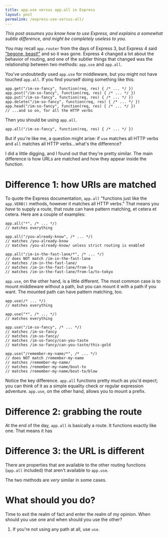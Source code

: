 ```yaml
---
title: app.use versus app.all in Express
layout: post
permalink: /express-use-versus-all/
---
```

*This post assumes you know how to use Express, and explains a somewhat subtle difference, and might be completely useless to you.*

You may recall `app.router` from the days of Express 3, but Express 4 said ["begone, beast!"](https://github.com/visionmedia/express/wiki/New-features-in-4.x#no-more-appuseapprouter) and so it was gone. Express 4 changed a lot about the behavior of routing, and one of the subtler things that changed was the relationship between two methods: `app.use` and `app.all`.

You've undoubtedly used `app.use` for middleware, but you might not have touched `app.all`. If you find yourself doing something like this:

    app.get("/im-so-fancy", function(req, res) { /* ... */ })
    app.post("/im-so-fancy", function(req, res) { /* ... */ })
    app.put("/im-so-fancy", function(req, res) { /* ... */ })
    app.delete("/im-so-fancy", function(req, res) { /* ... */ })
    app.head("/im-so-fancy", function(req, res) { /* ... */ })
    // ...and so on, for all the HTTP verbs

Then you should be using `app.all`.

    app.all("/im-so-fancy", function(req, res) { /* ... */ })

But if you're like me, a question might arise: if `use` matches all HTTP verbs and `all` matches all HTTP verbs...what's the difference?

I did a little digging, and I found out that they're pretty similar. The main difference is how URLs are matched and how they appear inside the function.

Difference 1: how URIs are matched
==================================

To quote the Express documentation, `app.all` "functions just like the `app.VERB()` methods, however it matches all HTTP verbs." That means you _have_ to supply a route, that route can have pattern matching, et cetera et cetera. Here are a couple of examples:

    app.all("*", /* ... */)
    // matches everything

    app.all("/you-already-know", /* ... */)
    // matches /you-already-know
    // matches /you-already-know/ unless strict routing is enabled

    app.all("/im-in-the-fast-lane/*", /* ... */)
    // does NOT match /im-in-the-fast-lane
    // matches /im-in-the-fast-lane/
    // matches /im-in-the-fast-lane/from-la
    // matches /im-in-the-fast-lane/from-la/to-tokyo

`app.use`, on the other hand, is a little different. The most common case is to mount middleware without a path, but you can mount it with a path if you want. The mounted path can have pattern matching, too.

    app.use(/* ... */)
    // matches everything

    app.use("*", /* ... */)
    // matches everything

    app.use("/im-so-fancy", /* ... */)
    // matches /im-so-fancy
    // matches /im-so-fancy/
    // matches /im-so-fancy/can-you-taste
    // matches /im-so-fancy/can-you-taste/this-gold

    app.use("/remember-my-name/*", /* ... */)
    // does NOT match /remember-my-name
    // matches /remember-my-name/
    // matches /remember-my-name/bout-to
    // matches /remember-my-name/bout-to/blow

Notice the key difference. `app.all` functions pretty much as you'd expect; you can think of it as a simple equality check or regular expression adventure. `app.use`, on the other hand, allows you to mount a prefix.

Difference 2: grabbing the route
================================

At the end of the day, `app.all` is basically a route. It functions exactly like one. That means it has

Difference 3: the URL is different
==================================

There are properties that are available to the other routing functions (`app.all` included) that aren't available to `app.use`.

The two methods are _very_ similar in some cases.

What should you do?
===================

Time to exit the realm of fact and enter the realm of my opinion. When should you use one and when should you use the other?

1. If you're not using any path at all, use `use`.
